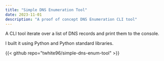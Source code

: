 ```yaml
---
title: "Simple DNS Enumeration Tool"
date: 2023-11-01
description: "A proof of concept DNS Enumeration CLI tool"
---
```



A CLI tool iterate over a list of DNS records and print them to the console.

I built it using Python and Python standard libraries.

{{< github repo="twhite96/simple-dns-enum-tool" >}}
